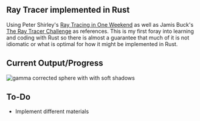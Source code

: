 ## Ray Tracer implemented in Rust

Using Peter Shirley's [Ray Tracing in One Weekend](https://raytracing.github.io/books/RayTracingInOneWeekend.html) as well as Jamis Buck's [The Ray Tracer Challenge](http://raytracerchallenge.com/) as references. This is my first foray into learning and coding with Rust so there is almost a guarantee that much of it is not idiomatic or what is optimal for how it might be implemented in Rust.

## Current Output/Progress
![gamma corrected sphere with with soft shadows](https://github.com/cshangjie/rust-ray-tracer/blob/main/data/two_spheres.png?raw=true)

## To-Do
* Implement different materials
